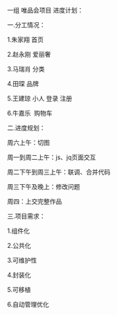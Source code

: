 一组  唯品会项目  进度计划：

一.分工情况：

1.朱家翔  首页

2.赵永刚  爱丽奢

3.马瑞肖  分类

4.田琛    品牌

5.王建琼  小人 登录 注册

6.牛嘉乐  购物车


二.进度规划：

周六上午：切图

周一到周二上午：js、jq页面交互

周二下午到周三上午：联调、合并代码

周三下午及晚上：修改问题

周四：上交完整作品


三.项目需求：

1.组件化

2.公共化

3.可维护性

4.封装化

5.可移植

6.自动管理优化
